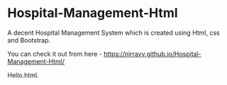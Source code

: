 # Hospital-Management-Html
A decent Hospital Management System which is created using Html, css and Bootstrap.

You can check it out from here - https://nirravv.github.io/Hospital-Management-Html/

Hello.html.